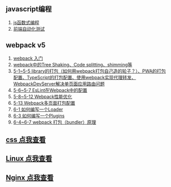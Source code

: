## javascript编程
1. <a href="Javascript编程/js函数式编程" target="_blank">js函数式编程</a>
2. <a href="Javascript编程/前端自动化测试" target="_blank">前端自动化测试</a>

## webpack v5
1. <a href="webpack/第1章-第3章" target="_blank">webpack 入门</a>
2. <a href="webpack/第4章" target="_blank">webpack中的Tree Shaking、Code splitting、shimming等</a>
3. <a href="webpack/5-1~5-5" target="_blank">5-1~5-5 library的打包（如何用webpack打包自己造的轮子？）、PWA的打包配置、TypeScript的打包配置、使用webpack实现代理转发、WebpackDevServer解决单页面应用路由问题</a>
4. <a href="webpack/5-6~5-7 EsLint在Webpack中的配置" target="_blank">5-6~5-7 EsLint在Webpack中的配置</a>
5. <a href="webpack/5-8~5-12 Webpack性能优化" target="_blank">5-8~5-12 Webpack性能优化</a>
6. <a href="webpack/5-13 Webpack多页面打包配置" target="_blank">5-13 Webpack多页面打包配置</a>
7. <a href="webpack/6-1 如何编写一个Loader" target="_blank">6-1 如何编写一个Loader</a>
8. <a href="webpack/6-3 如何编写一个Plugins" target="_blank">6-3 如何编写一个Plugins</a>
9. <a href="webpack/6-4~6-7 webpack 打包（bundler）原理" target="_blank">6-4~6-7 webpack 打包（bundler）原理</a>

## <a href="css" target="_blank">css 点我查看</a>
## <a href="Linux" target="_blank">Linux 点我查看</a>
## <a href="Nginx" target="_blank">Nginx 点我查看</a>
